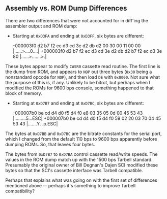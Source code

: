 Assembly vs. ROM Dump Differences
---------------------------------

There are two differences that were not accounted for in diff'ing the assembler output and ROM dump:

* Starting at `0xD3FA` and ending at `0xD3FF`, six bytes are different:

    -000003f0  d2 b7 f2 ec d3 cd 3e d2  db d2 00 30 00 11 00 00  |......>....0....|
    +000003f0  d2 b7 f2 ec d3 cd 3e d2  db d2 b7 f2 ec d3 3e 80  |......>.......>.|

These bytes appear to modify `CASR0` cassette read routine. The first line is the dump from ROM, and appears to `NOP` out three bytes (`0x30` being a nonstandard opcode for `NOP`), and then load `DE` with `0x0000`. Not sure what the purpose of this is, if any. Unlikely to be bitrot, but perhaps when I modified the ROMs for 9600 bps console, something happened to that block of memory.

* Starting at `0xD7B7` and ending at `0xD7BC`, six bytes are different:

    -000007b0  be cd d4 d0 f5 d4 f0 e8  03 35 05 0d 00 45 53 43  |.........5...ESC|
    +000007b0  be cd d4 d0 f5 d4 f0 59  02 20 03 70 04 45 53 43  |.......Y. .p.ESC|

The bytes at `0xD7BB` and `0xD7BC` are the bitrate constants for the serial port, which I changed from the default 110 bps to 9600 bps apparently before dumping ROMs. So, that leaves four bytes.

The bytes from `0xD7B7` to `0xD7BA` control cassette read/write speeds. The values in the ROM dump match up with the 1500 bps Tarbell standard. Presumably the original owner of Bill Degnan's Dajen SCI modified these bytes so that the SCI's cassette interface was Tarbell compatible.

Perhaps that explains what was going on with the first set of differences mentioned above -- perhaps it's something to improve Tarbell compatibility?